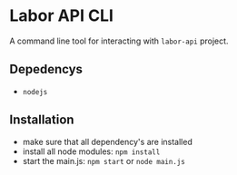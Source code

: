 # Labor API CLI
A command line tool for interacting with `labor-api` project.

## Depedencys
- `nodejs`

## Installation
- make sure that all dependency's are installed
- install all node modules: `npm install`
- start the main.js: `npm start` or `node main.js`

